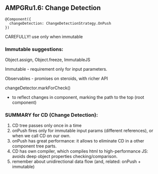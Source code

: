 ## AMPGRu1.6: Change Detection

```
@Component({
  changeDetection: ChangeDetectionStrategy.OnPush
})
```
CAREFULLY! use only when immutable

### Immutable suggestions:
Object.assign, Object.freeze,
ImmutableJS

Immutable - requirement only for input parameters.

Observables - promises on steroids, with richer API

changeDetector.markForCheck()
- to reflect changes in component, marking the path to the top (root component)

### SUMMARY for CD (Change Detection):
1. CD tree passes only once in a time
2. onPush fires only for immutable input params (different references), or when we call CD on our own.
3. onPush has great performance: it allows to eliminate CD in a other component tree parts.
4. CD has own compiler, which compiles html to high-performance JS:
avoids deep object properties checking/comparison.
5. remember about unidirectional data flow (and, related: onPush + immutable)
